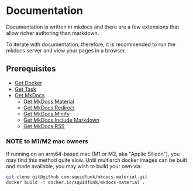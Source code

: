 # Documentation

Documentation is written in mkdocs and there are a few extensions that allow richer
authoring than markdown.

To iterate with documentation, therefore, it is recommended to run the mkdocs server and view your pages in a browser.

## Prerequisites

- [Get Docker](https://docs.docker.com/get-docker/)
- [Get Task](https://taskfile.dev/installation/)
- [Get MkDocs](https://www.mkdocs.org/user-guide/installation/)
  - [Get MkDocs Material](https://squidfunk.github.io/mkdocs-material/getting-started/#installation)
  - [Get MkDocs Redirect](https://github.com/mkdocs/mkdocs-redirects#installing)
  - [Get MkDocs Minify](https://github.com/byrnereese/mkdocs-minify-plugin#setup)
  - [Get MkDocs Include Markdown](https://github.com/mondeja/mkdocs-include-markdown-plugin#installation)
  - [Get MkDocs RSS](https://github.com/guts/mkdocs-rss-plugin#installation)

### NOTE to M1/M2 mac owners

If running on an arm64-based mac (M1 or M2, aka "Applie Silicon"), you may find this method quite slow. Until
multiarch docker images can be built and made available, you may wish to build your own via:

```bash
git clone git@github.com:squidfunk/mkdocs-material.git
docker build -t docker.io/squidfunk/mkdocs-material .
```
